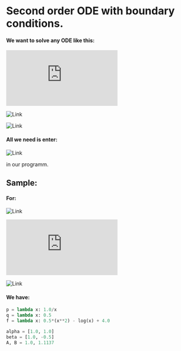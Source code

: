 # Second order ODE with boundary conditions.

#### We want to solve any ODE like this:

![Link](http://latex.codecogs.com/png.latex?y''(x)&plus;p(x)y'(x)&plus;q(x)y(x)&space;=&space;f(x))

![Link](http://latex.codecogs.com/png.latex?\alpha_0y(a)&plus;\alpha_1y'(a)=A)

![Link](http://latex.codecogs.com/png.latex?\beta_0y(b)&plus;\beta_1y'(b)=B)

#### All we need is enter:

![Link](http://latex.codecogs.com/png.latex?a,b,p(x),q(x),f(x),\alpha_0,\alpha_1,\beta_0,\beta_1,&space;A,&space;B)  

in our programm.

## Sample:

#### For:

![Link](http://latex.codecogs.com/png.latex?y''&plus;\frac{1}{x}y'&plus;\frac{1}{2}y&space;=&space;\frac{1}{2}x^2&space;-&space;\ln{x}&space;&plus;&space;4)

![Link](http://latex.codecogs.com/png.latex?y(0)&plus;y'(0)=1)

![Link](http://latex.codecogs.com/png.latex?y(1)-\frac{1}{2}y'(1)=1.1137)

#### We have:
```python
p = lambda x: 1.0/x
q = lambda x: 0.5
f = lambda x: 0.5*(x**2) - log(x) + 4.0

alpha = [1.0, 1.0]
beta = [1.0, -0.5]
A, B = 1.0, 1.1137
```
